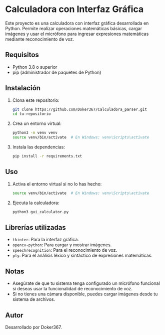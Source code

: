 # Calculadora con Interfaz Gráfica

Este proyecto es una calculadora con interfaz gráfica desarrollada en Python. Permite realizar operaciones matemáticas básicas, cargar imágenes y usar el micrófono para ingresar expresiones matemáticas mediante reconocimiento de voz.

## Requisitos

- Python 3.8 o superior
- pip (administrador de paquetes de Python)

## Instalación

1. Clona este repositorio:
   ```bash
   git clone https://github.com/Doker367/Calculadora_parser.git
   cd tu-repositorio
   ```

2. Crea un entorno virtual:
   ```bash
   python3 -m venv venv
   source venv/bin/activate  # En Windows: venv\Scripts\activate
   ```

3. Instala las dependencias:
   ```bash
   pip install -r requirements.txt
   ```

## Uso

1. Activa el entorno virtual si no lo has hecho:
   ```bash
   source venv/bin/activate  # En Windows: venv\Scripts\activate
   ```

2. Ejecuta la calculadora:
   ```bash
   python3 gui_calculator.py
   ```

## Librerías utilizadas

- `tkinter`: Para la interfaz gráfica.
- `opencv-python`: Para cargar y mostrar imágenes.
- `speechrecognition`: Para el reconocimiento de voz.
- `ply`: Para el análisis léxico y sintáctico de expresiones matemáticas.

## Notas

- Asegúrate de que tu sistema tenga configurado un micrófono funcional si deseas usar la funcionalidad de reconocimiento de voz.
- Si no tienes una cámara disponible, puedes cargar imágenes desde tu sistema de archivos.

## Autor

Desarrollado por Doker367.